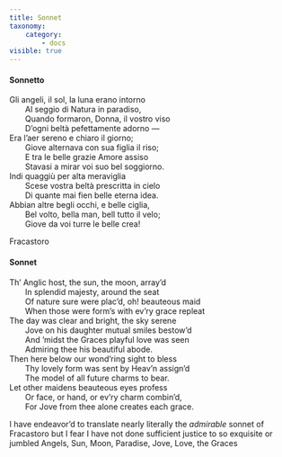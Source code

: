 ```yaml
---
title: Sonnet
taxonomy:
    category:
        - docs
visible: true
---
```


#### Sonnetto

Gli angeli, il sol, la luna erano intorno  
&emsp;&emsp;Al seggio di Natura in paradiso,  
&emsp;&emsp;Quando formaron, Donna, il vostro viso  
&emsp;&emsp;D’ogni beltà pefettamente adorno —  
Era l’aer sereno e chiaro il giorno;  
&emsp;&emsp;Giove alternava con sua figlia il riso;  
&emsp;&emsp;E tra le belle grazie Amore assiso  
&emsp;&emsp;Stavasi a mirar voi suo bel soggiorno.  
Indi quaggiù per alta meraviglia  
&emsp;&emsp;Scese vostra beltà prescritta in cielo  
&emsp;&emsp;Di quante mai fien belle eterna idea.  
Abbian altre begli occhi, e belle ciglia,  
&emsp;&emsp;Bel volto, bella man, bell tutto il velo;  
&emsp;&emsp;Giove da voi turre le belle crea!  
	
Fracastoro

#### Sonnet

Th’ Anglic host, the sun, the moon, array’d  
&emsp;&emsp;In splendid majesty, around the seat  
&emsp;&emsp;Of nature sure were plac’d, oh! beauteous maid  
&emsp;&emsp;When those were form’s with ev’ry grace repleat  
The day was clear and bright, the sky serene  
&emsp;&emsp;Jove on his daughter mutual smiles bestow’d  
&emsp;&emsp;And ’midst the Graces playful love was seen  
&emsp;&emsp;Admiring thee his beautiful abode.  
Then here below our wond’ring sight to bless  
&emsp;&emsp;Thy lovely form was sent by Heav’n assign’d  
&emsp;&emsp;The model of all future charms to bear.  
Let other maidens beauteous eyes profess  
&emsp;&emsp;Or face, or hand, or ev’ry charm combin’d,  
&emsp;&emsp;For Jove from thee alone creates each grace.  
	
I have endeavor’d to translate nearly literally the *admirable* sonnet of Fracastoro but I fear I have not done sufficient justice to so exquisite or jumbled Angels, Sun, Moon, Paradise, Jove, Love, the Graces
